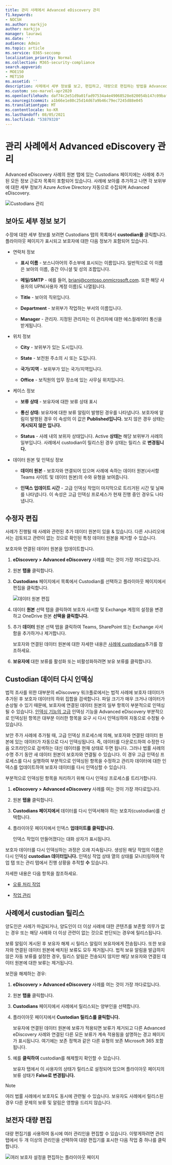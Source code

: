 ```yaml
---
title: 관리 사례에서 Advanced eDiscovery 관리
f1.keywords:
- NOCSH
ms.author: markjjo
author: markjjo
manager: laurawi
ms.date: ''
audience: Admin
ms.topic: article
ms.service: O365-seccomp
localization_priority: Normal
ms.collection: M365-security-compliance
search.appverid:
- MOE150
- MET150
ms.assetid: ''
description: 사례에서 세부 정보를 보고, 편집하고, 대량으로 편집하는 방법을 Advanced eDiscovery.
ms.custom: seo-marvel-apr2020
ms.openlocfilehash: daf74c2e51d9a01fad97534a4e49068528e820054b147c09baf8d3b3a8099d45
ms.sourcegitcommit: a1b66e1e80c25d14d67a9b46c79ec7245d88e045
ms.translationtype: MT
ms.contentlocale: ko-KR
ms.lasthandoff: 08/05/2021
ms.locfileid: "53879320"
---
```

# <a name="manage-custodians-in-an-advanced-ediscovery-case"></a>관리 사례에서 Advanced eDiscovery 관리

Advanced eDiscovery 사례의 원본 탭에  있는 Custodians 페이지에는 사례에 추가된 모든 정보 근로자 목록이 포함되어 있습니다. 사례에 보아를 추가하고 나면 각 보위부에 대한 세부 정보가 Azure Active Directory 자동으로 수집되며 Advanced eDiscovery.

![Custodians 관리](../media/CustodianDetails.PNG)

## <a name="view-custodian-details"></a>보아도 세부 정보 보기

수장에 대한 세부 정보를 보려면 Custodians 탭의 목록에서 **custodian을** 클릭합니다. 플라이아웃 페이지가 표시되고 보호자에 대한 다음 정보가 포함되어 있습니다.

- 연락처 정보

  - **표시 이름** - 보스니아어의 주소부에 표시되는 이름입니다. 일반적으로 이 이름은 보아의 이름, 중간 이니셜 및 성의 조합입니다.
  
   - **메일/SMTP** - 예를 들어, brianj@contoso.onmicrosoft.com. 또한 해당 사용자의 UPN(사용자 계정 이름)도 나열됩니다.

  - **Title** - 보아의 직위입니다.

  - **Department** - 보위부가 작업하는 부서의 이름입니다.

  - **Manager** - 관리자. 지정된 관리자는 이 관리자에 대한 에스컬레이터 통신을 받게됩니다.
  
- 위치 정보

  - **City** - 보위부가 있는 도시입니다.

  - **State** - 보전원 주소의 시 또는 도입니다.

  - **국가/지역** - 보위부가 있는 국가/지역입니다.

  - **Office** - 보직원의 업무 장소에 있는 사무실 위치입니다.

- 케이스 정보

  - **보류 상태** - 보유자에 대한 보류 상태 표시 

  - **통신 상태:** 보유자에 대한 보류 알림이 발행된 경우를 나타냅니다. 보호자에 알림이 발행된 경우 이 속성의 이 값은 **Published입니다.** 보지 않은 경우 상태는 **게시되지 않은 입니다.** 

  - **Status** - 사례 내의 보위자 상태입니다. Active **상태는** 해당 보위부가 사례의 일부입니다. 사례에서 custodian이 릴리스된 경우 상태는 릴리스 로 **변경됩니다.** 

- 데이터 원본 및 인덱싱 정보

    - **데이터 원본** - 보호자와 연결되어 있으며 사례에 속하는 데이터 원본(사서함Teams 사이트 및 데이터 원본)의 수와 유형을 보여줍니다.

    - **인덱스 업데이트 시간** - 고급 인덱싱 작업이 마지막으로 트리거된 시간 및 날짜를 나타냅니다. 이 속성은 고급 인덱싱 프로세스가 현재 진행 중인 경우도 나타냅니다.


## <a name="edit-a-custodian"></a>수정자 편집

사례가 진행될 때 사례와 관련된 추가 데이터 원본이 있을 & 있습니다. 다른 시나리오에서는 검토되고 관련이 없는 것으로 확인된 특정 데이터 원본을 제거할 수 있습니다.

보호자와 연결된 데이터 원본을 업데이트합니다.

1. **eDiscovery > Advanced eDiscovery** 사례를 여는 것이 가장 까다로입니다.
  
2. 원본 **탭을** 클릭합니다.
  
3. **Custodians** 페이지에서 목록에서 Custodian를 선택하고 플라이아웃 페이지에서 편집을 클릭합니다. 

    ![데이터 원본 편집](../media/EditCustodianDataSource.PNG)
  
4. 데이터 **원본** 선택 탭을 클릭하여 보호자 사서함 및 Exchange 계정의 설정을 변경하고 OneDrive 원본 **선택을 클릭합니다.**
  
5. 추가 **데이터** 원본 선택 탭을 클릭하여 Teams, SharePoint 또는 Exchange 사서함을 추가하거나 제거합니다. 

    보호자와 연결된 데이터 원본에 대한 자세한 내용은 [사례에 custodians](add-custodians-to-case.md)추가를 참조하세요. 
  
6. **보유자에** 대한 보류를 활성화 또는 비활성화하려면 보유 보류를 클릭합니다.

## <a name="re-index-custodian-data"></a>Custodian 데이터 다시 인덱싱

법적 조사를 위한 대부분의 eDiscovery 워크플로에서는 법적 사례에 보호자 데이터가 추가된 후 보호자 데이터의 하위 집합을 검색합니다. 파일 크기가 매우 크거나 데이터가 손상될 수 있기 때문에, 보호자에 연결된 데이터 원본의 일부 항목이 부분적으로 인덱싱될 수 있습니다. [인덱싱 기능의 고급](indexing-custodian-data.md) 인덱싱 기능을 Advanced eDiscovery 부분적으로 인덱싱된 항목은 대부분 이러한 항목을 요구 시 다시 인덱싱하여 자동으로 수정될 수 있습니다.

보안 주가 사례에 추가될 때, 고급 인덱싱 프로세스에 의해, 보호자와 연결된 데이터 원본에 있는 데이터가 자동으로 다시 인덱싱됩니다. 즉, 데이터를 다운로드하여 수정한 다음 오프라인으로 검색하는 대신 데이터를 현재 상태로 두면 됩니다. 그러나 법률 사례의 수명 주기 동안 새 데이터 원본이 보호자와 연결될 수 있습니다. 이 경우 고급 인덱싱 프로세스를 다시 실행하여 부분적으로 인덱싱된 항목을 수정하고 관리자 데이터에 대한 인덱스를 업데이트하여 보호자 데이터를 다시 인덱싱할 수 있습니다.

부분적으로 인덱싱된 항목을 처리하기 위해 다시 인덱싱 프로세스를 트리거합니다.

1. **eDiscovery > Advanced eDiscovery** 사례를 여는 것이 가장 까다로입니다.

2. 원본 **탭을** 클릭합니다.

3. **Custodians 페이지에서** 데이터를 다시 인덱서해야 하는 보호자(custodian)를 선택합니다.

4. 플라이아웃 페이지에서 인덱스 **업데이트를 클릭합니다.**

   인덱스 작업이 만들어졌다는 대화 상자가 표시됩니다.

보호자 데이터를 다시 인덱싱하는 과정은 오래 지속됩니다. 생성된 해당 작업의 이름은 다시 인덱싱 **custodian 데이터입니다.** 인덱싱 작업 상태  열의 상태를  모니터링하여 작업 탭 또는 관리 탭에서 진행 상황을 추적할 **수** 있습니다.

자세한 내용은 다음 항목을 참조하세요.

- [오류 처리 작업](processing-data-for-case.md)

- [작업 관리](managing-jobs-ediscovery20.md)

## <a name="release-a-custodian-from-a-case"></a>사례에서 custodian 릴리스

양도인은 사례가 마감되거나, 양도인이 더 이상 사례에 대한 콘텐츠를 보존할 의무가 없는 경우 또는 해당 사례와 더 이상 관련이 없는 것으로 판단되는 경우에 릴리스됩니다. 

보류 알림이 게시된 후 보유자 해제 시 릴리스 알림이 보유자에게 전송됩니다. 또한 보유자와 연결된 데이터 원본에 배치된 보류도 모두 제거됩니다. 법적 보유 알림을 발급하지 않은 자동 보류를 설정한 경우, 릴리스 알림은 전송되지 않지만 해당 보유자와 연결된 데이터 원본에 대한 보류는 제거됩니다.

보전을 해제하는 경우: 

1. **eDiscovery > Advanced eDiscovery** 사례를 여는 것이 가장 까다로입니다.

2. 원본 **탭을** 클릭합니다.

3. **Custodians** 페이지에서 사례에서 릴리스되는 양부인을 선택합니다.

4. 플라이아웃 페이지에서 **Custodian 릴리스를 클릭합니다.**

   보유자에 연결된 데이터 원본에 보류가 적용되면 보류가 제거되고 다른 Advanced eDiscovery 사례와 연결된 다른 모든 보류가 계속 적용됨을 설명하는 경고 페이지가 표시됩니다. 여기에는 보존 정책과 같은 다른 유형의 보존 Microsoft 365 포함됩니다.

5. 예를 **클릭하여** custodian를 해제할지 확인할 수 있습니다. 

    보유자 탭에서 이  사용자의 상태가 릴리스로 설정되어  있으며 플라이아웃 페이지의 보류 상태가 **False로 변경됩니다.**  

> [!NOTE]
> 여러 법률 사례에서 보호자도 동시에 관련될 수 있습니다. 보유자도 사례에서 릴리스된 경우 다른 문제의 보류 및 알림은 영향을 드리지 않습니다.

## <a name="bulk-edit-custodians"></a>보전자 대량 편집

대량 편집기를 사용하여 동시에 여러 관리인을 편집할 수 있습니다. 이렇게하려면 관리 탭에서 두 개 이상의 관리인을  선택하여 대량 편집기를 표시한 다음 작업 중 하나를 클릭합니다.

![여러 보호자 설정을 편집하는 플라이아웃 페이지](../media/AeDBulkEditCustodians.png)
